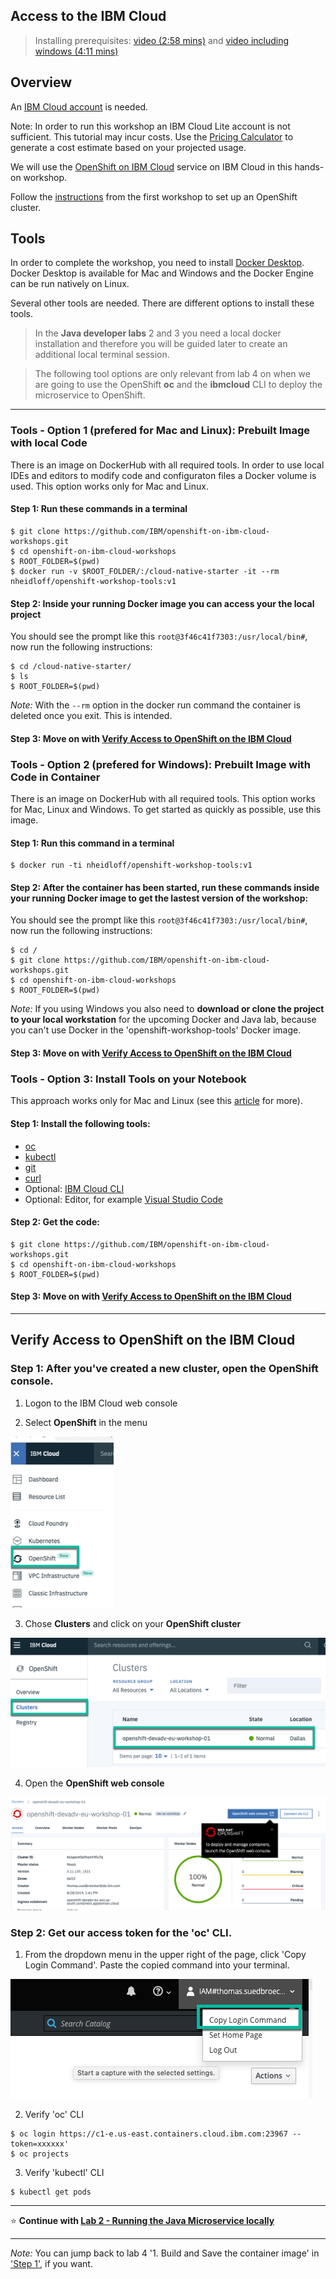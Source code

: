 ## Access to the IBM Cloud

> Installing prerequisites: [video (2:58 mins)](https://youtu.be/c5CtqijWXL4) and [video including windows (4:11 mins)](https://youtu.be/53XccO3NNn8)

## Overview 

An [IBM Cloud account](https://cloud.ibm.com/registration) is needed. 

Note: In order to run this workshop an IBM Cloud Lite account is not sufficient. This tutorial may incur costs. Use the [Pricing Calculator](https://cloud.ibm.com/estimator/review) to generate a cost estimate based on your projected usage.

We will use the [OpenShift on IBM Cloud](https://cloud.ibm.com/kubernetes/catalog/openshiftcluster) service on IBM Cloud in this hands-on workshop.


Follow the [instructions](../../1-understanding-openshift#part-2-create-cluster-on-the-ibm-cloud) from the first workshop to set up an OpenShift cluster.

## Tools

In order to complete the workshop, you need to install [Docker Desktop](https://docs.docker.com/install/). Docker Desktop is available for Mac and Windows and the Docker Engine can be run natively on Linux.

Several other tools are needed. There are different options to install these tools.

>In the **Java developer labs** 2 and 3 you need a local docker installation and therefore you will be guided later to create an additional local terminal session. 

> The following tool options are only relevant from lab 4 on when we are going to use the OpenShift **oc** and the **ibmcloud** CLI to deploy the microservice to OpenShift.

---

### Tools - Option 1 (prefered for Mac and Linux): Prebuilt Image with local Code

There is an image on DockerHub with all required tools. In order to use local IDEs and editors to modify code and configuraton files a Docker volume is used. This option  works only for Mac and Linux.

#### Step 1: Run these commands in a terminal

```
$ git clone https://github.com/IBM/openshift-on-ibm-cloud-workshops.git 
$ cd openshift-on-ibm-cloud-workshops
$ ROOT_FOLDER=$(pwd)
$ docker run -v $ROOT_FOLDER/:/cloud-native-starter -it --rm nheidloff/openshift-workshop-tools:v1
```

#### Step 2: Inside your running Docker image you can access your the local project 

You should see the prompt like this `root@3f46c41f7303:/usr/local/bin#`, now run the following instructions:

```
$ cd /cloud-native-starter/
$ ls
$ ROOT_FOLDER=$(pwd)
```

_Note:_ With the `--rm` option in the docker run command the container is deleted once you exit. This is intended.

#### Step 3: Move on with [Verify Access to OpenShift on the IBM Cloud](./1-prereqs.md#verify-access-to-openshift-on-the-ibm-cloud)


### Tools - Option 2 (prefered for Windows): Prebuilt Image with Code in Container

There is an image on DockerHub with all required tools. This option works for Mac, Linux and Windows. To get started as quickly as possible, use this image.

#### Step 1: Run this command in a terminal

```
$ docker run -ti nheidloff/openshift-workshop-tools:v1
```

#### Step 2: After the container has been started, run these commands inside your running Docker image to get the lastest version of the workshop:

You should see the prompt like this `root@3f46c41f7303:/usr/local/bin#`, now run the following instructions:

```
$ cd /
$ git clone https://github.com/IBM/openshift-on-ibm-cloud-workshops.git
$ cd openshift-on-ibm-cloud-workshops
$ ROOT_FOLDER=$(pwd)
```

_Note:_ If you using Windows you also need to **download or clone the project to your local workstation** for the upcoming Docker and Java lab, because you can't use Docker in the 'openshift-workshop-tools' Docker image.

#### Step 3: Move on with [Verify Access to OpenShift on the IBM Cloud](./1-prereqs.md#verify-access-to-openshift-on-the-ibm-cloud)


### Tools - Option 3: Install Tools on your Notebook

This approach works only for Mac and Linux (see this [article](https://suedbroecker.net/2019/08/27/definition-of-a-dockerfile-to-use-bash-scripts-on-a-windows-10-machine-for-our-cloud-native-starter-workshop/) for more).

#### Step 1: Install the following tools:

- [oc](https://cloud.ibm.com/docs/containers?topic=containers-cs_cli_install#cli_oc)
- [kubectl](https://kubernetes.io/docs/tasks/tools/install-kubectl/)
- [git](https://git-scm.com/book/en/v2/Getting-Started-Installing-Git) 
- [curl](https://curl.haxx.se/download.html)
- Optional: [IBM Cloud CLI](https://cloud.ibm.com/docs/home/tools)
- Optional: Editor, for example [Visual Studio Code](https://code.visualstudio.com/) 

#### Step 2: Get the code:

```
$ git clone https://github.com/IBM/openshift-on-ibm-cloud-workshops.git
$ cd openshift-on-ibm-cloud-workshops
$ ROOT_FOLDER=$(pwd)
```

#### Step 3: Move on with [Verify Access to OpenShift on the IBM Cloud](./1-prereqs.md#verify-access-to-openshift-on-the-ibm-cloud)

---

## Verify Access to OpenShift on the IBM Cloud

### Step 1: After you've created a new cluster, open the OpenShift console. 

1. Logon to the IBM Cloud web console

2. Select **OpenShift** in the menu

![Select Open Shift in the menu](images/os-registry-01.png)

3. Chose **Clusters** and click on your **OpenShift cluster**

![Chose Clusters and click on your OpenShift cluster](images/os-registry-02.png)

4. Open the **OpenShift web console**

![Open the OpenShift web console](images/os-registry-03.png)

### Step 2: Get our access token for the 'oc' CLI. 


1. From the dropdown menu in the upper right of the page, click 'Copy Login Command'. Paste the copied command into your terminal.

![Key](images/os-key-01.png)

2. Verify 'oc' CLI

```
$ oc login https://c1-e.us-east.containers.cloud.ibm.com:23967 --token=xxxxxx'
$ oc projects
```

3. Verify 'kubectl' CLI

```
$ kubectl get pods
```
---

:star: __Continue with [Lab 2 - Running the Java Microservice locally](./2-docker.md#lab-2---running-the-java-microservice-locally)__ 

---

_Note:_ You can jump back to lab 4 '1. Build and Save the container image' in ['Step 1'](./4-openshift.md#step-1-create-an-open-shift-project), if you want.

